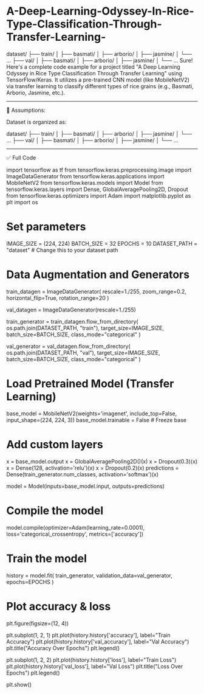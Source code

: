 # A-Deep-Learning-Odyssey-In-Rice-Type-Classification-Through-Transfer-Learning-
dataset/
├── train/
│   ├── basmati/
│   ├── arborio/
│   ├── jasmine/
│   └── ...
├── val/
│   ├── basmati/
│   ├── arborio/
│   ├── jasmine/
│   └── ...
Sure! Here's a complete code example for a project titled "A Deep Learning Odyssey in Rice Type Classification Through Transfer Learning" using TensorFlow/Keras. It utilizes a pre-trained CNN model (like MobileNetV2) via transfer learning to classify different types of rice grains (e.g., Basmati, Arborio, Jasmine, etc.).


---

📁 Assumptions:

Dataset is organized as:


dataset/
├── train/
│   ├── basmati/
│   ├── arborio/
│   ├── jasmine/
│   └── ...
├── val/
│   ├── basmati/
│   ├── arborio/
│   ├── jasmine/
│   └── ...


---

✅ Full Code

import tensorflow as tf
from tensorflow.keras.preprocessing.image import ImageDataGenerator
from tensorflow.keras.applications import MobileNetV2
from tensorflow.keras.models import Model
from tensorflow.keras.layers import Dense, GlobalAveragePooling2D, Dropout
from tensorflow.keras.optimizers import Adam
import matplotlib.pyplot as plt
import os

# Set parameters
IMAGE_SIZE = (224, 224)
BATCH_SIZE = 32
EPOCHS = 10
DATASET_PATH = "dataset"  # Change this to your dataset path

# Data Augmentation and Generators
train_datagen = ImageDataGenerator(
    rescale=1./255,
    zoom_range=0.2,
    horizontal_flip=True,
    rotation_range=20
)

val_datagen = ImageDataGenerator(rescale=1./255)

train_generator = train_datagen.flow_from_directory(
    os.path.join(DATASET_PATH, "train"),
    target_size=IMAGE_SIZE,
    batch_size=BATCH_SIZE,
    class_mode="categorical"
)

val_generator = val_datagen.flow_from_directory(
    os.path.join(DATASET_PATH, "val"),
    target_size=IMAGE_SIZE,
    batch_size=BATCH_SIZE,
    class_mode="categorical"
)

# Load Pretrained Model (Transfer Learning)
base_model = MobileNetV2(weights='imagenet', include_top=False, input_shape=(224, 224, 3))
base_model.trainable = False  # Freeze base

# Add custom layers
x = base_model.output
x = GlobalAveragePooling2D()(x)
x = Dropout(0.3)(x)
x = Dense(128, activation='relu')(x)
x = Dropout(0.2)(x)
predictions = Dense(train_generator.num_classes, activation='softmax')(x)

model = Model(inputs=base_model.input, outputs=predictions)

# Compile the model
model.compile(optimizer=Adam(learning_rate=0.0001),
              loss='categorical_crossentropy',
              metrics=['accuracy'])

# Train the model
history = model.fit(
    train_generator,
    validation_data=val_generator,
    epochs=EPOCHS
)

# Plot accuracy & loss
plt.figure(figsize=(12, 4))

plt.subplot(1, 2, 1)
plt.plot(history.history['accuracy'], label="Train Accuracy")
plt.plot(history.history['val_accuracy'], label="Val Accuracy")
plt.title("Accuracy Over Epochs")
plt.legend()

plt.subplot(1, 2, 2)
plt.plot(history.history['loss'], label="Train Loss")
plt.plot(history.history['val_loss'], label="Val Loss")
plt.title("Loss Over Epochs")
plt.legend()

plt.show()


